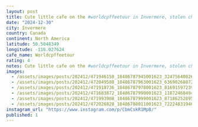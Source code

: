 ```yaml
---
layout: post
title: Cute little cafe on the #worldcpffeetour in Invermere, stolen church.
date: "2024-12-30"
city: Invermere
country: Canada
continent: North America
latitude: 50.5048349
longitude: -116.027624
cafe_name: Worldcpffeetour
rating: 4
notes: Cute little cafe on the #worldcpffeetour in Invermere, stolen church.
images:
  - /assets/images/posts/202412/471946158_18486787945001623_3247564082619842664_n_18295307674236162.jpg
  - /assets/images/posts/202412/472049588_18486787963001623_6369026887228579145_n_17990815481752698.jpg
  - /assets/images/posts/202412/471918736_18486787978001623_8169159723906472384_n_17907102752980704.jpg
  - /assets/images/posts/202412/471683872_18486787990001623_118724684942518693_n_18474762058031461.jpg
  - /assets/images/posts/202412/471993908_18486787999001623_8718625289531762874_n_18062919172884806.jpg
  - /assets/images/posts/202412/472026828_18486788011001623_7222483194602410251_n_18116575804419573.jpg
instagram_url: "https://www.instagram.com/p/CbmCskR1MpB/"
published: 1
---
```

